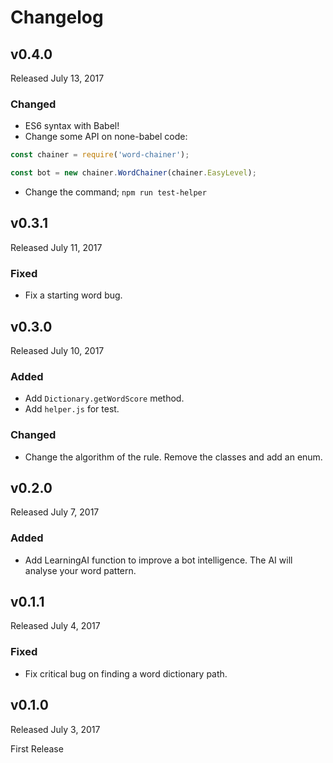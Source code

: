 # Changelog

## v0.4.0
Released July 13, 2017

### Changed
- ES6 syntax with Babel!
- Change some API on none-babel code:
```javascript
const chainer = require('word-chainer');

const bot = new chainer.WordChainer(chainer.EasyLevel);
```
- Change the command; `npm run test-helper`

## v0.3.1
Released July 11, 2017

### Fixed
- Fix a starting word bug.

## v0.3.0
Released July 10, 2017

### Added
- Add `Dictionary.getWordScore` method.
- Add `helper.js` for test.

### Changed
- Change the algorithm of the rule. Remove the classes and add an enum.

## v0.2.0
Released July 7, 2017

### Added
- Add LearningAI function to improve a bot intelligence. The AI will analyse your word pattern.

## v0.1.1
Released July 4, 2017

### Fixed
- Fix critical bug on finding a word dictionary path.

## v0.1.0
Released July 3, 2017

First Release